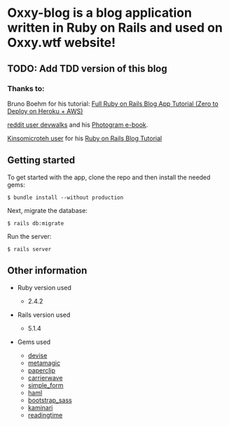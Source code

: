 # Oxxy-blog is a blog application written in Ruby on Rails and used on Oxxy.wtf website!
## TODO: Add TDD version of this blog
### Thanks to:
Bruno Boehm for his tutorial: [Full Ruby on Rails Blog App Tutorial (Zero to Deploy on Heroku + AWS)](https://medium.com/@bruno_boehm/full-blog-app-tutorial-on-rails-zero-to-deploy-4c19e8174791)

[reddit user devwalks](https://www.reddit.com/user/devwalks)
and his [Photogram e-book](https://www.reddit.com/r/learnprogramming/comments/489tmy/ive_written_a_200_page_ebook_on_how_to_build_an/).

[Kinsomicroteh user](https://scotch.io/@kinsomicroteh) for his [Ruby on Rails Blog Tutorial](ttps://scotch.io/tutorials/build-a-blog-with-ruby-on-rails-part-2)

## Getting started

To get started with the app, clone the repo and then install the needed gems:

```
$ bundle install --without production
```

Next, migrate the database:

```
$ rails db:migrate
```

Run the server:

```
$ rails server
```

## Other information

* Ruby version used
	* 2.4.2

* Rails version used
	* 5.1.4

* Gems used
	* [devise](https://github.com/plataformatec/devise)
	* [metamagic](https://github.com/lassebunk/metamagic)
	* [paperclip](https://github.com/thoughtbot/paperclip)
	* [carrierwave](https://github.com/carrierwaveuploader/carrierwave)
	* [simple_form](https://github.com/plataformatec/simple_form)
	* [haml](https://github.com/haml/haml)
	* [bootstrap_sass](https://github.com/twbs/bootstrap-sass)
	* [kaminari](https://github.com/kaminari/kaminari)
	* [readingtime](https://github.com/garethrees/readingtime)
